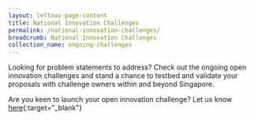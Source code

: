```yaml
---
layout: leftnav-page-content
title: National Innovation Challenges
permalink: /national-innovation-challenges/
breadcrumb: National Innovation Challenges
collection_name: ongoing-challenges
---
```


Looking for problem statements to address? Check out the ongoing open innovation challenges and stand a chance to testbed and validate your proposals with challenge owners within and beyond Singapore. 

Are you keen to launch your open innovation challenge? Let us know [here](https://form.gov.sg/#!/5dafdae5d665e20012d3cdbf){:target="_blank"}
